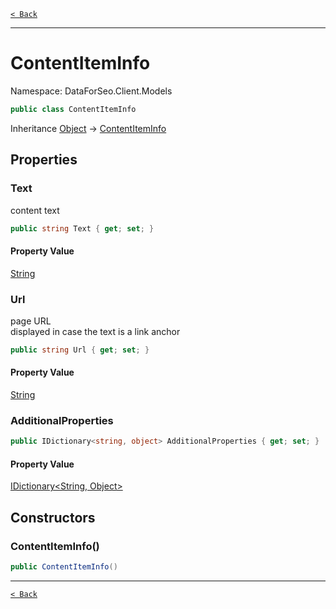 [`< Back`](./)

---

# ContentItemInfo

Namespace: DataForSeo.Client.Models

```csharp
public class ContentItemInfo
```

Inheritance [Object](https://docs.microsoft.com/en-us/dotnet/api/system.object) → [ContentItemInfo](./dataforseo.client.models.contentiteminfo)

## Properties

### **Text**

content text

```csharp
public string Text { get; set; }
```

#### Property Value

[String](https://docs.microsoft.com/en-us/dotnet/api/system.string)<br>

### **Url**

page URL
 <br>displayed in case the text is a link anchor

```csharp
public string Url { get; set; }
```

#### Property Value

[String](https://docs.microsoft.com/en-us/dotnet/api/system.string)<br>

### **AdditionalProperties**

```csharp
public IDictionary<string, object> AdditionalProperties { get; set; }
```

#### Property Value

[IDictionary&lt;String, Object&gt;](https://docs.microsoft.com/en-us/dotnet/api/system.collections.generic.idictionary-2)<br>

## Constructors

### **ContentItemInfo()**

```csharp
public ContentItemInfo()
```

---

[`< Back`](./)
